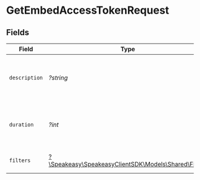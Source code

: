 # GetEmbedAccessTokenRequest


## Fields

| Field                                                                                  | Type                                                                                   | Required                                                                               | Description                                                                            |
| -------------------------------------------------------------------------------------- | -------------------------------------------------------------------------------------- | -------------------------------------------------------------------------------------- | -------------------------------------------------------------------------------------- |
| `description`                                                                          | *?string*                                                                              | :heavy_minus_sign:                                                                     | The description of the embed access token.                                             |
| `duration`                                                                             | *?int*                                                                                 | :heavy_minus_sign:                                                                     | The duration (in minutes) of the embed access token.                                   |
| `filters`                                                                              | [?\Speakeasy\SpeakeasyClientSDK\Models\Shared\Filters](../../Models/Shared/Filters.md) | :heavy_minus_sign:                                                                     | The filter to apply to the query.                                                      |